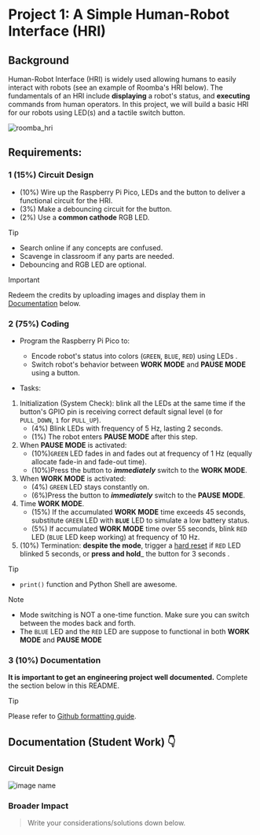 # Project 1: A Simple Human-Robot Interface (HRI)

## Background
Human-Robot Interface (HRI) is widely used allowing humans to easily interact with robots (see an example of Roomba's HRI below). The fundamentals of an HRI include **displaying** a robot's status, and **executing** commands from human operators. In this project, we will build a basic HRI for our robots using LED(s) and a tactile switch button.

![roomba_hri](https://miro.medium.com/v2/resize:fit:640/format:webp/1*nLjM3CHVIxvbTAc3EuUpvg.gif)

## Requirements:

### 1 (15%) Circuit Design
- (10%) Wire up the Raspberry Pi Pico, LEDs and the button to deliver a functional circuit for the HRI.
- (3%) Make a debouncing circuit for the button.
- (2%) Use a **common cathode** RGB LED.
> [!TIP]
> - Search online if any concepts are confused.
> - Scavenge in classroom if any parts are needed.
> - Debouncing and RGB LED are optional.

> [!IMPORTANT]
> Redeem the credits by uploading images and display them in [Documentation](#circuit-design) below.

### 2 (75%) Coding
- Program the Raspberry Pi Pico to: 
    - Encode robot's status into colors (`GREEN`, `BLUE`, `RED`) using LEDs .
    - Switch robot's behavior between **WORK MODE** and **PAUSE MODE** using a button.

- Tasks:
1. Initialization (System Check): blink all the LEDs at the same time if the button's GPIO pin is receiving correct default signal level (`0` for `PULL_DOWN`, `1` for `PULL_UP`).
   - (4%) Blink LEDs with frequency of 5 Hz, lasting 2 seconds.
   - (1%) The robot enters **PAUSE MODE** after this step.
2. When **PAUSE MODE** is activated:
   - (10%)`GREEN` LED fades in and fades out at frequency of 1 Hz (equally allocate fade-in and fade-out time).
   - (10%)Press the button to ***immediately*** switch to the **WORK MODE**.
3. When **WORK MODE** is activated:
   - (4%) `GREEN` LED stays constantly on.
   - (6%)Press the button to ***immediately*** switch to the **PAUSE MODE**.
4. Time **WORK MODE**.
   - (15%) If the accumulated **WORK MODE** time exceeds 45 seconds, substitute `GREEN` LED with **`BLUE`** LED to simulate a low battery status.
   - (5%) If accumulated **WORK MODE** time over 55 seconds, blink `RED` LED (`BLUE` LED keep working) at frequency of 10 Hz.
5. (10%) Termination: **despite the mode**, trigger a [hard reset](https://docs.micropython.org/en/latest/wipy/tutorial/reset.html#reset-and-boot-modes) if `RED` LED blinked 5 seconds, or **press and hold**_ the button for 3 seconds . 

> [!TIP]
> - `print()` function and Python Shell are awesome.

> [!NOTE]
> - Mode switching is NOT a one-time function. Make sure you can switch between the modes back and forth.
> - The `BLUE` LED and the `RED` LED are suppose to functional in both **WORK MODE** and **PAUSE MODE**

### 3 (10%) Documentation
**It is important to get an engineering project well documented.** 
Complete the section below in this README. 

> [!TIP]
> Please refer to [Github formatting guide](https://docs.github.com/en/get-started/writing-on-github).


## Documentation (Student Work) 👇

### Circuit Design

![image name](link)

### Broader Impact
> Write your considerations/solutions down below.
